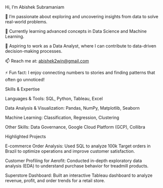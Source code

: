  Hi, I’m Abishek Subramaniam
 
👀 I’m passionate about exploring and uncovering insights from data to solve real-world problems.

🌱 Currently learning advanced concepts in Data Science and Machine Learning.

💼 Aspiring to work as a Data Analyst, where I can contribute to data-driven decision-making processes.

📫 Reach me at: abishek2win@gmail.com

⚡ Fun fact: I enjoy connecting numbers to stories and finding patterns that often go unnoticed!

 Skills & Expertise
 
Languages & Tools: SQL, Python, Tableau, Excel

Data Analysis & Visualization: Pandas, NumPy, Matplotlib, Seaborn

Machine Learning: Classification, Regression, Clustering

Other Skills: Data Governance, Google Cloud Platform (GCP), Collibra

Highlighted Projects

E-commerce Order Analysis: Used SQL to analyze 100k Target orders in Brazil to optimize operations and improve customer satisfaction.

Customer Profiling for Aerofit: Conducted in-depth exploratory data analysis (EDA) to understand purchase behavior for treadmill products.

Superstore Dashboard: Built an interactive Tableau dashboard to analyze revenue, profit, and order trends for a retail store.
